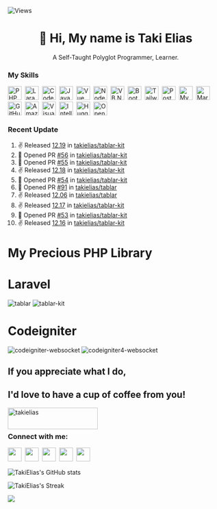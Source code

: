![Views](https://komarev.com/ghpvc/?username=takielias&color=blueviolet)

<div id="toc">
  <ul align="center" style="list-style: none">
    <summary>
      <h1>
        👋 Hi, My name is Taki Elias
      </h1>
      <p>A Self-Taught Polyglot Programmer, Learner.</p>
    </summary>
  </ul>
</div>

 **<h3 align="left">My Skills</h3>**

<div style="display: flex; flex-wrap: wrap; gap: 4px; justify-content: left;"><img src="https://img.shields.io/badge/PHP-777BB4?logo=php&logoColor=white" height="32" alt="PHP" style="margin-right: 4px"> <img src="https://img.shields.io/badge/Laravel-F05032?logo=laravel&logoColor=white" height="32" alt="Laravel" style="margin-right: 4px"> <img src="https://img.shields.io/badge/CodeIgniter-C9340A?logo=CodeIgniter&logoColor=white" height="32" alt="CodeIgniter" style="margin-right: 4px"> <img src="https://img.shields.io/badge/JavaScript-F7DF1C?logo=javascript&logoColor=white" height="32" alt="JavaScript" style="margin-right: 4px"> <img src="https://img.shields.io/badge/Vue.js-35495E?logo=vue.js&logoColor=4FC08D" height="32" alt="Vue" style="margin-right: 4px"> <img src="https://img.shields.io/badge/Node.js-8CC84B?logo=node.js&logoColor=white" height="32" alt="Node.js" style="margin-right: 4px"> <img src="https://img.shields.io/badge/VB.NET-6200EE?logo=visual-studio&logoColor=white" height="32" alt="VB.NET" style="margin-right: 4px"> <img src="https://img.shields.io/badge/Bootstrap-563D7C?logo=bootstrap&logoColor=white" height="32" alt="Bootstrap" style="margin-right: 4px"> <img src="https://img.shields.io/badge/Tailwind_CSS-38B2AC?logo=tailwind-css&logoColor=white" height="32" alt="Tailwind CSS" style="margin-right: 4px"> <img src="https://img.shields.io/badge/PostgreSQL-316192?logo=postgresql&logoColor=white" height="32" alt="PostgreSQL" style="margin-right: 4px"> <img src="https://img.shields.io/badge/MySQL-4479A1?logo=mysql&logoColor=white" height="32" alt="MySQL" style="margin-right: 4px"> <img src="https://img.shields.io/badge/MariaDB-003545?logo=mariadb&logoColor=white" height="32" alt="MariaDB" style="margin-right: 4px"> <img src="https://img.shields.io/badge/GitHub_Actions-2088FF?logo=github-actions&logoColor=white" height="32" alt="GitHub Actions" style="margin-right: 4px"> <img src="https://img.shields.io/badge/Amazon_AWS-232F3E?logo=amazon-aws&logoColor=white" height="32" alt="Amazon AWS" style="margin-right: 4px"> <img src="https://img.shields.io/badge/Visual_Studio_Code-007ACC?logo=visual-studio-code&logoColor=white" height="32" alt="Visual Studio Code" style="margin-right: 4px"> <img src="https://img.shields.io/badge/IntelliJ_IDEA-000000?logo=intellij-idea&logoColor=white" height="32" alt="IntelliJ IDEA" style="margin-right: 4px"> <img src="https://img.shields.io/badge/Hugging_Face-FF6F91?logo=huggingface&logoColor=white" height="32" alt="Hugging Face" style="margin-right: 4px"> <img src="https://img.shields.io/badge/OpenAI-412991?logo=openai&logoColor=white" height="32" alt="OpenAI" style="margin-right: 4px"></div>


### Recent Update

<!--RECENT_ACTIVITY:start-->
1. ✌️ Released [12.19](https://github.com/takielias/tablar-kit/releases/tag/12.19) in [takielias/tablar-kit](https://github.com/takielias/tablar-kit)<br>
2. 💪 Opened PR [#56](undefined) in [takielias/tablar-kit](https://github.com/takielias/tablar-kit)<br>
3. 💪 Opened PR [#55](undefined) in [takielias/tablar-kit](https://github.com/takielias/tablar-kit)<br>
4. ✌️ Released [12.18](https://github.com/takielias/tablar-kit/releases/tag/12.18) in [takielias/tablar-kit](https://github.com/takielias/tablar-kit)<br>
5. 💪 Opened PR [#54](undefined) in [takielias/tablar-kit](https://github.com/takielias/tablar-kit)<br>
6. 💪 Opened PR [#91](undefined) in [takielias/tablar](https://github.com/takielias/tablar)<br>
7. ✌️ Released [12.06](https://github.com/takielias/tablar/releases/tag/12.06) in [takielias/tablar](https://github.com/takielias/tablar)<br>
8. ✌️ Released [12.17](https://github.com/takielias/tablar-kit/releases/tag/12.17) in [takielias/tablar-kit](https://github.com/takielias/tablar-kit)<br>
9. 💪 Opened PR [#53](undefined) in [takielias/tablar-kit](https://github.com/takielias/tablar-kit)<br>
10. ✌️ Released [12.16](https://github.com/takielias/tablar-kit/releases/tag/12.16) in [takielias/tablar-kit](https://github.com/takielias/tablar-kit)<br>
<!--RECENT_ACTIVITY:end-->

# My Precious PHP Library

# Laravel 

![tablar][tablar] ![tablar-kit][tablar-kit] 

# Codeigniter

![codeigniter-websocket][codeigniter-websocket]  ![codeigniter4-websocket][codeigniter4-websocket]

## If you appreciate what I do, 
## I'd love to have a cup of coffee from you!

<a href="https://www.buymeacoffee.com/takielias" target="_blank"> <img align="left" src="https://cdn.buymeacoffee.com/buttons/v2/default-yellow.png" height="50" width="210" alt="takielias" /></a>
</a>
<br>
<br>

**<h3 align="left">Connect with me:</h3>** 
<p align="left"><a href="https://www.linkedin.com/in/takielias" target="_blank"><img src="https://img.shields.io/badge/LinkedIn-0077B5?style=flat&logo=linkedin&logoColor=white" height="32" style="margin-right: 4px"></a> <a href="https://twitter.com/takiele" target="_blank"><img src="https://img.shields.io/badge/Twitter-000000?style=flat&logo=X&logoColor=white" height="32" style="margin-right: 4px"></a> <a href="https://www.youtube.com/@takielias" target="_blank"><img src="https://img.shields.io/badge/YouTube-FF0000?style=flat&logo=youtube&logoColor=white" height="32" style="margin-right: 4px"></a> <a href="taki.elias@gmail.com" target="_blank"><img src="https://img.shields.io/badge/Gmail-D14836?style=flat&logo=gmail&logoColor=white" height="32" style="margin-right: 4px"></a> <a href="https://www.facebook.com/black.buzzard" target="_blank"><img src="https://img.shields.io/badge/Facebook-1877F2?style=flat&logo=facebook&logoColor=white" height="32" style="margin-right: 4px"></a></p>

![TakiElias's GitHub stats](https://github-readme-stats.vercel.app/api?username=takielias&show_icons=true&theme=radical)

![TakiElias's Streak](https://github-readme-streak-stats.herokuapp.com/?user=takielias&theme=dark&hide_border=true)

<img align="left" src="https://github-readme-stats.vercel.app/api/top-langs/?username=takielias&hide=html,css,hack&langs_count=9&show_icons=true&theme=vue-dark">

[codeigniter4-websocket]: https://github-readme-stats.vercel.app/api/pin/?username=takielias&repo=codeigniter4-websocket&theme=jolly&cache_seconds=86400

[codeigniter-websocket]: https://github-readme-stats.vercel.app/api/pin/?username=takielias&repo=codeigniter-websocket&theme=algolia&cache_seconds=86400

[tablar]: https://github-readme-stats.vercel.app/api/pin/?username=takielias&repo=tablar&theme=algolia&cache_seconds=86400
[tablar-kit]: https://github-readme-stats.vercel.app/api/pin/?username=takielias&repo=tablar-kit&theme=algolia&cache_seconds=86400



